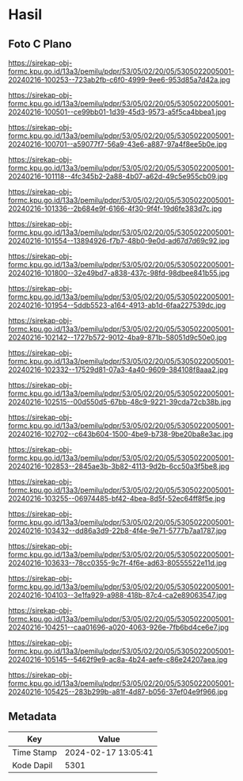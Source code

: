 # Hasil

## Foto C Plano

https://sirekap-obj-formc.kpu.go.id/13a3/pemilu/pdpr/53/05/02/20/05/5305022005001-20240216-100253--723ab2fb-c6f0-4999-9ee6-953d85a7d42a.jpg

https://sirekap-obj-formc.kpu.go.id/13a3/pemilu/pdpr/53/05/02/20/05/5305022005001-20240216-100501--ce99bb01-1d39-45d3-9573-a5f5ca4bbea1.jpg

https://sirekap-obj-formc.kpu.go.id/13a3/pemilu/pdpr/53/05/02/20/05/5305022005001-20240216-100701--a59077f7-56a9-43e6-a887-97a4f8ee5b0e.jpg

https://sirekap-obj-formc.kpu.go.id/13a3/pemilu/pdpr/53/05/02/20/05/5305022005001-20240216-101118--4fc345b2-2a88-4b07-a62d-49c5e955cb09.jpg

https://sirekap-obj-formc.kpu.go.id/13a3/pemilu/pdpr/53/05/02/20/05/5305022005001-20240216-101336--2b684e9f-6166-4f30-9f4f-19d6fe383d7c.jpg

https://sirekap-obj-formc.kpu.go.id/13a3/pemilu/pdpr/53/05/02/20/05/5305022005001-20240216-101554--13894926-f7b7-48b0-9e0d-ad67d7d69c92.jpg

https://sirekap-obj-formc.kpu.go.id/13a3/pemilu/pdpr/53/05/02/20/05/5305022005001-20240216-101800--32e49bd7-a838-437c-98fd-98dbee841b55.jpg

https://sirekap-obj-formc.kpu.go.id/13a3/pemilu/pdpr/53/05/02/20/05/5305022005001-20240216-101954--5ddb5523-a164-4913-ab1d-6faa227539dc.jpg

https://sirekap-obj-formc.kpu.go.id/13a3/pemilu/pdpr/53/05/02/20/05/5305022005001-20240216-102142--1727b572-9012-4ba9-871b-58051d9c50e0.jpg

https://sirekap-obj-formc.kpu.go.id/13a3/pemilu/pdpr/53/05/02/20/05/5305022005001-20240216-102332--17529d81-07a3-4a40-9609-384108f8aaa2.jpg

https://sirekap-obj-formc.kpu.go.id/13a3/pemilu/pdpr/53/05/02/20/05/5305022005001-20240216-102515--00d550d5-67bb-48c9-9221-39cda72cb38b.jpg

https://sirekap-obj-formc.kpu.go.id/13a3/pemilu/pdpr/53/05/02/20/05/5305022005001-20240216-102702--c643b604-1500-4be9-b738-9be20ba8e3ac.jpg

https://sirekap-obj-formc.kpu.go.id/13a3/pemilu/pdpr/53/05/02/20/05/5305022005001-20240216-102853--2845ae3b-3b82-4113-9d2b-6cc50a3f5be8.jpg

https://sirekap-obj-formc.kpu.go.id/13a3/pemilu/pdpr/53/05/02/20/05/5305022005001-20240216-103255--06974485-bf42-4bea-8d5f-52ec64ff8f5e.jpg

https://sirekap-obj-formc.kpu.go.id/13a3/pemilu/pdpr/53/05/02/20/05/5305022005001-20240216-103432--dd86a3d9-22b8-4f4e-9e71-5777b7aa1787.jpg

https://sirekap-obj-formc.kpu.go.id/13a3/pemilu/pdpr/53/05/02/20/05/5305022005001-20240216-103633--78cc0355-9c7f-4f6e-ad63-80555522e11d.jpg

https://sirekap-obj-formc.kpu.go.id/13a3/pemilu/pdpr/53/05/02/20/05/5305022005001-20240216-104103--3e1fa929-a988-418b-87c4-ca2e89063547.jpg

https://sirekap-obj-formc.kpu.go.id/13a3/pemilu/pdpr/53/05/02/20/05/5305022005001-20240216-104251--caa01696-a020-4063-926e-7fb6bd4ce6e7.jpg

https://sirekap-obj-formc.kpu.go.id/13a3/pemilu/pdpr/53/05/02/20/05/5305022005001-20240216-105145--5462f9e9-ac8a-4b24-aefe-c86e24207aea.jpg

https://sirekap-obj-formc.kpu.go.id/13a3/pemilu/pdpr/53/05/02/20/05/5305022005001-20240216-105425--283b299b-a81f-4d87-b056-37ef04e9f966.jpg


## Metadata

| Key        | Value               |
| ---------- | ------------------- |
| Time Stamp | 2024-02-17 13:05:41 |
| Kode Dapil | 5301                |



